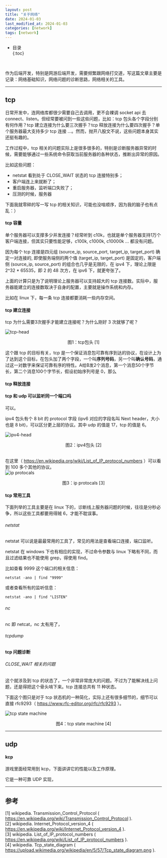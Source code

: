 ```yaml
---
layout: post
title: "关于网络"
date: 2024-01-03
last_modified_at: 2024-01-03
categories: [network]
tags: [network]
---
```


* 目录  
{:toc}
<br/>

作为后端开发，特别是网游后端开发，需要频繁跟网络打交道，写这篇文章主要是记录：网络基础知识，网络问题的诊断思路，网络相关的工具。  

---

## tcp
日常开发中，连网络库都很少需要自己去调用，更不会裸调 socket api 去 connect、listen。但经常要被问到一些这些问题，比如：tcp 包头各个字段分别有何作用？tcp 建立连接为什么要三次握手？tcp 释放连接为什么要四次握手？单个服务器最大支持多少 tcp 连接 ...。然而，抛开八股文不说，这些问题本身其实还挺有趣的。   

工作过程中，tcp 相关的问题实际上是很多很多的，特别是诊断服务器异常的时候，需要能够通过一些系统命令获取当前服务器的各种状态，推断出异常的原因。   

比如这些问题：  
* netstat 看到处于 CLOSE_WAIT 状态的 tcp 连接特别多；
* 客户端连上来就断了；
* 重启服务器，监听端口失败了；
* 压测的时候，服务器


下面我就零碎的写一写 tcp 的相关知识，可能也没啥顺序，因为我的脑子也有点乱：）  


#### tcp 容量
单个服务器可以支撑多少并发连接？经常听到 c10k，也就是单个服务器支持1万个客户端连接，但其实只要性能足够，c100k, c1000k, c10000k ... 都没有问题。  

因为每个 tcp 连接是四元组 (source_ip, source_port, target_ip, target_port) 确定一对连接的, 即使服务端侧的两个值 (target_ip, target_port) 是固定的，客户端侧 (source_ip, source_port) 的组合也几乎是无限的，在 ipv4 下，理论上限是 2^32 * 65535，即 2 的 48 次方，在 ipv6 下，就更夸张了。    

上面的计算只是为了说明理论上服务器可以支持超大的 tcp 连接数。实际中，服务器能建立的连接数取决于自身的配置，主要就是操作系统和内存。  

比如在 linux 下，每一条 tcp 连接都要消耗一些内存空间。     


#### tcp 建立连接
tcp 为什么需要3次握手才能建立连接呢？为什么刚好 3 次就够了呢？  

![tcp-head](https://blog.antsmallant.top/media/blog/2024-01-03-network/tcp-head.png)
<center>图1：tcp包头 [1]</center>

这个跟 tcp 的目标有关，tcp 是一个保证消息包可靠有序到达的协议，在设计上为了达到这个目标，在包头加了两个字段，一个叫**序列号码**，另一个叫**确认号码**，通过这一对数字来保证可靠有序的特性。A给B发2个消息，第一个消息50个字节长，第二个消息100个字节长，假设初始序列号是 0，那么 


#### tcp 释放连接


#### tcp 和 udp 可以监听同一个端口吗
可以。  

ipv4 包头有个 8 bit 的 protocol 字段 (ipv6 对应的字段名叫 Next header，大小也是 8 bit)，可以区分更上层的协议。其中 udp 的值是 17，tcp 的值是 6。

![ipv4-head](https://blog.antsmallant.top/media/blog/2024-01-03-network/ipv4-head.png)
<center>图2：ipv4包头 [2]</center>  

<br/>

在这里（ https://en.wikipedia.org/wiki/List_of_IP_protocol_numbers ）可以看到 100 多个其他的协议。  
![ip protocals](https://blog.antsmallant.top/media/blog/2024-01-03-network/ip-protocols.png)
<center>图3：ip protocals [3]</center>  


#### tcp 常用工具
下面列举的工具主要是在 linux 下的，诊断线上服务器问题的时候，往往是分秒必争，所以这些工具都要用得贼 6，才能不耽误事。  

###### netstat
netstat 可以说是最最常用的工具了，常见的用法是查看端口连接，端口监听。  

netstat 在 windows 下也有相应的实现，不过命令参数与 linux 下略有不同，而且过滤结果也不能使用 grep，得使用 find。  

比如查看 9999 这个端口的相关信息：  

```
netstat -ano | find "9999"
```

或者查看所有的监听信息：   

```
netstat -ano | find "LISTEN"
```


###### nc
nc 即 netcat，nc 太有用了，

###### tcpdump



#### tcp 问题诊断

###### CLOSE_WAIT 相关的问题
这个就涉及到 tcp 的状态了，一个非常非常庞大的问题。不过为了能解决线上问题，还是得把这个骨头啃下来。tcp 连接总共有 11 种状态。  

下面这个图只是对于 tcp 状态机的一种简化，实际上还有很多细节的，细节可以直接 rfc9293（ https://www.rfc-editor.org/rfc/rfc9293 ）。   

![tcp state machine](https://blog.antsmallant.top/media/blog/2024-01-03-network/Tcp_state_diagram.png)
<center>图4：tcp state machine [4]</center>  

---

## udp

#### kcp
游戏里面经常用到 kcp，下面讲讲它的性能以及工作原理。  

它是一种可靠 UDP 实现，

---

## 参考
[1] wikipedia. Transmission_Control_Protocol ( https://en.wikipedia.org/wiki/Transmission_Control_Protocol ).    
[2] wikipedia. Internet_Protocol_version_4 ( https://en.wikipedia.org/wiki/Internet_Protocol_version_4 ).    
[3] wikipedia. List_of_IP_protocol_numbers ( https://en.wikipedia.org/wiki/List_of_IP_protocol_numbers ).   
[4] wikipedia. Tcp_state_diagram ( https://upload.wikimedia.org/wikipedia/en/5/57/Tcp_state_diagram.png ).   